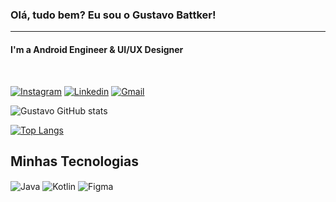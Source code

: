 ### Olá, tudo bem? Eu sou o Gustavo Battker!

<hr>

####  I'm a Android Engineer & UI/UX Designer

<br>

[![Instagram](https://img.shields.io/badge/Instagram-E4405F?style=for-the-badge&logo=instagram&logoColor=white)](https://www.instagram.com/gudiasba/) 
[![Linkedin](https://img.shields.io/badge/LinkedIn-0077B5?style=for-the-badge&logo=linkedin&logoColor=white)](https://www.linkedin.com/in/gustavobattker/) 
[![Gmail](https://img.shields.io/badge/Gmail-D14836?style=for-the-badge&logo=gmail&logoColor=white)](mailto:gustavobattker.dev@gmail.com)



![Gustavo GitHub stats](https://github-readme-stats.vercel.app/api?username=gudiass&show_icons=true&theme=dracula)

[![Top Langs](https://github-readme-stats.vercel.app/api/top-langs/?username=gudiass&hide_progress=true)](https://github.com/gudiass/github-readme-stats)

## Minhas Tecnologias

<div style="display: flex, justify-content: center">
    <img align="center" alt="Java" src="https://img.shields.io/badge/Java-ED8B00?style=for-the-badge&logo=openjdk&logoColor=white" />
    <img align="center" alt="Kotlin" src="https://img.shields.io/badge/Kotlin-0095D5?&style=for-the-badge&logo=kotlin&logoColor=white" />
    <img align="center"alt="Figma" src="https://img.shields.io/badge/Figma-F24E1E?style=for-the-badge&logo=figma&logoColor=white" />
</div>

